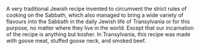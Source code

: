 A very traditional Jewish recipe invented to circumvent the strict rules of cooking on the Sabbath, which also managed to bring a wide variety of flavours into the Sabbath in the daily Jewish life of Transylvania or for this purpose, no matter where they live in the world. Except that our incarnation of the recipe is anything but kosher. In Transylvania, this recipe was made with goose meat, stuffed goose neck, and smoked beef.